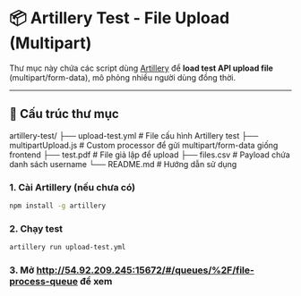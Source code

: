 # 📦 Artillery Test - File Upload (Multipart)

Thư mục này chứa các script dùng [Artillery](https://www.artillery.io/) để **load test API upload file** (multipart/form-data), mô phỏng nhiều người dùng đồng thời.

---

## 📁 Cấu trúc thư mục

artillery-test/
├── upload-test.yml # File cấu hình Artillery test
├── multipartUpload.js # Custom processor để gửi multipart/form-data giống frontend
├── test.pdf # File giả lập để upload
├── files.csv # Payload chứa danh sách username
└── README.md # Hướng dẫn sử dụng

### 1. Cài Artillery (nếu chưa có)

```bash
npm install -g artillery
```

### 2.  Chạy test

```bash
artillery run upload-test.yml
```

### 3. Mở http://54.92.209.245:15672/#/queues/%2F/file-process-queue để xem